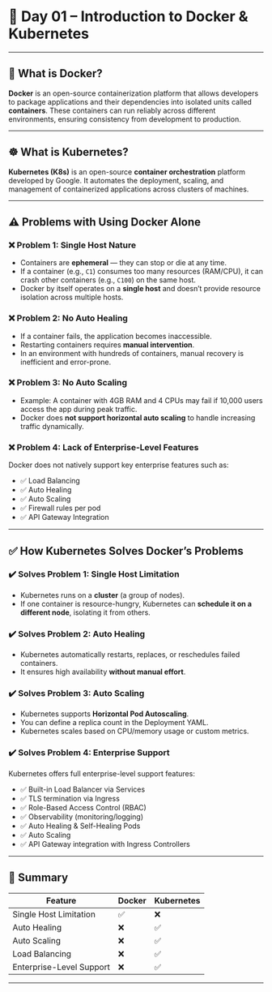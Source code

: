 # 📘 Day 01 – Introduction to Docker & Kubernetes

---

## 🐳 What is Docker?

**Docker** is an open-source containerization platform that allows developers to package applications and their dependencies into isolated units called **containers**. These containers can run reliably across different environments, ensuring consistency from development to production.

---

## ☸️ What is Kubernetes?

**Kubernetes (K8s)** is an open-source **container orchestration** platform developed by Google. It automates the deployment, scaling, and management of containerized applications across clusters of machines.

---

## ⚠️ Problems with Using Docker Alone

### ❌ Problem 1: Single Host Nature

- Containers are **ephemeral** — they can stop or die at any time.
- If a container (e.g., `C1`) consumes too many resources (RAM/CPU), it can crash other containers (e.g., `C100`) on the same host.
- Docker by itself operates on a **single host** and doesn’t provide resource isolation across multiple hosts.

### ❌ Problem 2: No Auto Healing

- If a container fails, the application becomes inaccessible.
- Restarting containers requires **manual intervention**.
- In an environment with hundreds of containers, manual recovery is inefficient and error-prone.

### ❌ Problem 3: No Auto Scaling

- Example: A container with 4GB RAM and 4 CPUs may fail if 10,000 users access the app during peak traffic.
- Docker does **not support horizontal auto scaling** to handle increasing traffic dynamically.

### ❌ Problem 4: Lack of Enterprise-Level Features

Docker does not natively support key enterprise features such as:
- ✅ Load Balancing  
- ✅ Auto Healing  
- ✅ Auto Scaling  
- ✅ Firewall rules per pod  
- ✅ API Gateway Integration  

---

## ✅ How Kubernetes Solves Docker’s Problems

### ✔️ Solves Problem 1: Single Host Limitation

- Kubernetes runs on a **cluster** (a group of nodes).
- If one container is resource-hungry, Kubernetes can **schedule it on a different node**, isolating it from others.

### ✔️ Solves Problem 2: Auto Healing

- Kubernetes automatically restarts, replaces, or reschedules failed containers.
- It ensures high availability **without manual effort**.

### ✔️ Solves Problem 3: Auto Scaling

- Kubernetes supports **Horizontal Pod Autoscaling**.
- You can define a replica count in the Deployment YAML.
- Kubernetes scales based on CPU/memory usage or custom metrics.

### ✔️ Solves Problem 4: Enterprise Support

Kubernetes offers full enterprise-level support features:
- ✅ Built-in Load Balancer via Services  
- ✅ TLS termination via Ingress  
- ✅ Role-Based Access Control (RBAC)  
- ✅ Observability (monitoring/logging)  
- ✅ Auto Healing & Self-Healing Pods  
- ✅ Auto Scaling  
- ✅ API Gateway integration with Ingress Controllers  

---

## 🧠 Summary

| Feature                  | Docker | Kubernetes |
|--------------------------|--------|------------|
| Single Host Limitation   | ✅     | ❌         |
| Auto Healing             | ❌     | ✅         |
| Auto Scaling             | ❌     | ✅         |
| Load Balancing           | ❌     | ✅         |
| Enterprise-Level Support | ❌     | ✅         |

---



